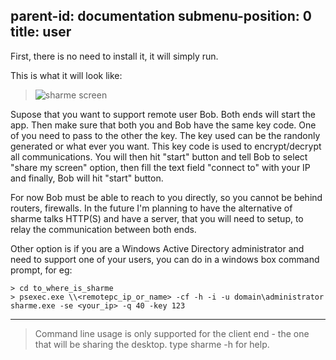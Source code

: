 parent-id: documentation
submenu-position: 0
title: user
---

First, there is no need to install it, it will simply run.

This is what it will look like:

> ![sharme screen](/sharme/sharme.png)

Supose that you want to support remote user Bob.
Both ends will start the app. Then make sure
that both you and Bob have the same key code.
One of you need to pass to the other the key.
The key used can be the randonly generated or
what ever you want. This key code is used to
encrypt/decrypt all communications.
You will then hit "start" button and tell Bob
to select "share my screen" option, then fill
the text field "connect to" with your IP and
finally, Bob will hit "start" button.

For now Bob must be able to reach to you directly,
so you cannot be behind routers, firewalls.
In the future I'm planning to have the alternative of
sharme talks HTTP(S) and have a server, that you will need to setup,
to relay the communication between both ends.

Other option is if you are a Windows Active Directory
administrator and need to support one of your users,
you can do in a windows box command prompt, for eg:

    > cd to_where_is_sharme
    > psexec.exe \\<remotepc_ip_or_name> -cf -h -i -u domain\administrator sharme.exe -se <your_ip> -q 40 -key 123

***

> Command line usage is only supported for the client
end - the one that will be sharing the desktop.
type sharme -h for help.

